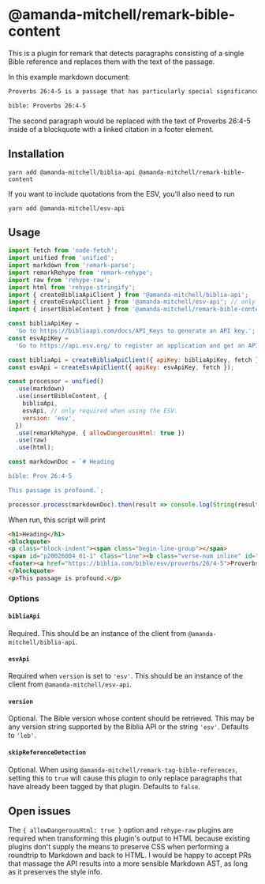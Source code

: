 # @amanda-mitchell/remark-bible-content

This is a plugin for remark that detects paragraphs consisting of a single Bible reference and replaces them with the text of the passage.

In this example markdown document:

```markdown
Proverbs 26:4-5 is a passage that has particularly special significance to me.

bible: Proverbs 26:4-5
```

The second paragraph would be replaced with the text of Proverbs 26:4-5 inside of a blockquote with a linked citation in a footer element.

## Installation

```
yarn add @amanda-mitchell/biblia-api @amanda-mitchell/remark-bible-content
```

If you want to include quotations from the ESV, you'll also need to run

```
yarn add @amanda-mitchell/esv-api
```

## Usage

```js
import fetch from 'node-fetch';
import unified from 'unified';
import markdown from 'remark-parse';
import remarkRehype from 'remark-rehype';
import raw from 'rehype-raw';
import html from 'rehype-stringify';
import { createBibliaApiClient } from '@amanda-mitchell/biblia-api';
import { createEsvApiClient } from '@amanda-mitchell/esv-api'; // only required when using the ESV.
import { insertBibleContent } from '@amanda-mitchell/remark-bible-content';

const bibliaApiKey =
  'Go to https://bibliaapi.com/docs/API_Keys to generate an API key.';
const esvApiKey =
  'Go to https://api.esv.org/ to register an application and get an API key.';

const bibliaApi = createBibliaApiClient({ apiKey: bibliaApiKey, fetch });
const esvApi = createEsvApiClient({ apiKey: esvApiKey, fetch });

const processor = unified()
  .use(markdown)
  .use(insertBibleContent, {
    bibliaApi,
    esvApi, // only required when using the ESV.
    version: 'esv',
  })
  .use(remarkRehype, { allowDangerousHtml: true })
  .use(raw)
  .use(html);

const markdownDoc = `# Heading

bible: Prov 26:4-5

This passage is profound.`;

processor.process(markdownDoc).then(result => console.log(String(result)));
```

When run, this script will print

<!-- prettier-ignore -->
```html
<h1>Heading</h1>
<blockquote>
<p class="block-indent"><span class="begin-line-group"></span>
<span id="p20026004_01-1" class="line"><b class="verse-num inline" id="v20026004-1">4&nbsp;</b>&nbsp;Answer not a fool according to his folly,</span><br><span id="p20026004_01-1" class="indent line">&nbsp;lest you be like him yourself.</span><br><span id="p20026005_01-1" class="line"><b class="verse-num inline" id="v20026005-1">5&nbsp;</b>&nbsp;Answer a fool according to his folly,</span><br><span id="p20026005_01-1" class="indent line">&nbsp;lest he be wise in his own eyes.</span><br></p><span class="end-line-group"></span>
<footer><a href="https://biblia.com/bible/esv/proverbs/26/4-5">Proverbs 26:4–5</a> (ESV)</footer>
</blockquote>
<p>This passage is profound.</p>
```

### Options

#### `bibliaApi`

Required. This should be an instance of the client from `@amanda-mitchell/biblia-api`.

#### `esvApi`

Required when `version` is set to `'esv'`. This should be an instance of the client from `@amanda-mitchell/esv-api`.

#### `version`

Optional. The Bible version whose content should be retrieved. This may be any version string supported by the Biblia API or the string `'esv'`. Defaults to `'leb'`.

#### `skipReferenceDetection`

Optional. When using `@amanda-mitchell/remark-tag-bible-references`, setting this to `true` will cause this plugin to only replace paragraphs that have already been tagged by that plugin. Defaults to `false`.

## Open issues

The `{ allowDangerousHtml: true }` option and `rehype-raw` plugins are required when transforming this plugin's output to HTML because existing plugins don't supply the means to preserve CSS when performing a roundtrip to Markdown and back to HTML. I would be happy to accept PRs that massage the API results into a more sensible Markdown AST, as long as it preserves the style info.
